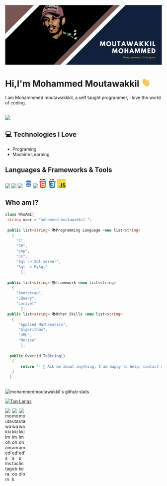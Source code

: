 

<img src="Orange and Navy Blue Modern Sporty Men's Fitness Quotes Facebook Cover.png"/>
<h1 align="centre" >Hi,I'm Mohammed Moutawakkil <img src="https://raw.githubusercontent.com/ABSphreak/ABSphreak/master/gifs/Hi.gif" width="30px"></h1> 



I am Mohammmed moutawakkkil, a self taught programmer, I love the world of coding.


<br/>
<a href="https://hits.seeyoufarm.com"><img src="https://hits.seeyoufarm.com/api/count/incr/badge.svg?url=https%3A%2F%2Fgithub.com%2Fgjbae1212%2Fhit-counter&count_bg=%232EB09E&title_bg=%23555555&icon=&icon_color=%23E7E7E7&title=hits&edge_flat=false"/></a>
<br/>

## :computer: Technologies I Love
* Programing
* Machine Learning


## Languages & Frameworks & Tools
 <img src = 'https://github.com/MarikIshtar007/MarikIshtar007/blob/master/images/c-original.svg' width='30'/>  <img src = 'https://cdn.worldvectorlogo.com/logos/c--4.svg' width='30'/> <img src = 'https://image.flaticon.com/icons/svg/513/513934.svg' width='30'/> <img src = 'https://raw.githubusercontent.com/github/explore/80688e429a7d4ef2fca1e82350fe8e3517d3494d/topics/sql/sql.png' height='30'/><img src = 'https://camo.githubusercontent.com/b8da30e438a0a89936cf532527d50b8af5a6a4e9/68747470733a2f2f696d6167652e666c617469636f6e2e636f6d2f69636f6e732f7376672f323937302f323937303533332e737667' height='30'/><img src ='https://raw.githubusercontent.com/github/explore/80688e429a7d4ef2fca1e82350fe8e3517d3494d/topics/html/html.png'  height='30'/><img src ='https://raw.githubusercontent.com/github/explore/80688e429a7d4ef2fca1e82350fe8e3517d3494d/topics/css/css.png'  height='30'/><img src ='https://raw.githubusercontent.com/github/explore/80688e429a7d4ef2fca1e82350fe8e3517d3494d/topics/javascript/javascript.png'  height='30'/>
 


 ## Who am I?
 ```c#
 class WhoAmI{
  string user = "mohammed moutawakkil ";
  
  public list<string> 📚Programming Language =new list<string> 
	{
	  "C",
	  "C#",
	  "php",
	  "Js",
	  "Sql -> Sql server",
	  "Sql -> MySql"
        };
	
  public list<string> 📚framework =new list<string> 
	{
	  "Bootstrap",
	  "JQuery",
	  "Laravel"
        };
  public list<string> 📚Other Skills =new list<string> 
	{
	   "Applied Mathematics",
	   "Algorithms",
	   "UML",
	   "Merise"
        };		

   public Overrid ToString()
   	{
		return "- 💬 Ask me about anything, I am happy to help, contact me";
	}
   }
		
 ```
 

![mohammedmoutawakkil's github stats](https://github-readme-stats.vercel.app/api?username=mohammedmoutawakkil&show_icons=true&hide=[%22issues%22])
 
 
 

 
[![Top Langs](https://github-readme-stats.vercel.app/api/top-langs/?username=mohammedmoutawakkil&layout=compact)](https://github.com/anuraghazra/github-readme-stats)
  

<a href="https://www.instagram.com/moutawakkil_mohamed/">
  <img align="left" alt="moutawakkilmohamed's Instagram" width="22px" src="https://cdn.jsdelivr.net/npm/simple-icons@v3/icons/instagram.svg" />
</a>
<a href="https://www.facebook.com/moutawakkil40/">
  <img align="left" alt="moutawakkilmohamed's facebook" width="22px" src="https://cdn.jsdelivr.net/npm/simple-icons@v3/icons/facebook.svg" />
</a>
<a href="https://www.linkedin.com/in/mohammed-moutawakkil-322ab81b3/">
  <img align="left" alt="moutawakkilmohamed's linkedin" width="22px" src="https://cdn.jsdelivr.net/npm/simple-icons@v3/icons/linkedin.svg" />
</a>





	



